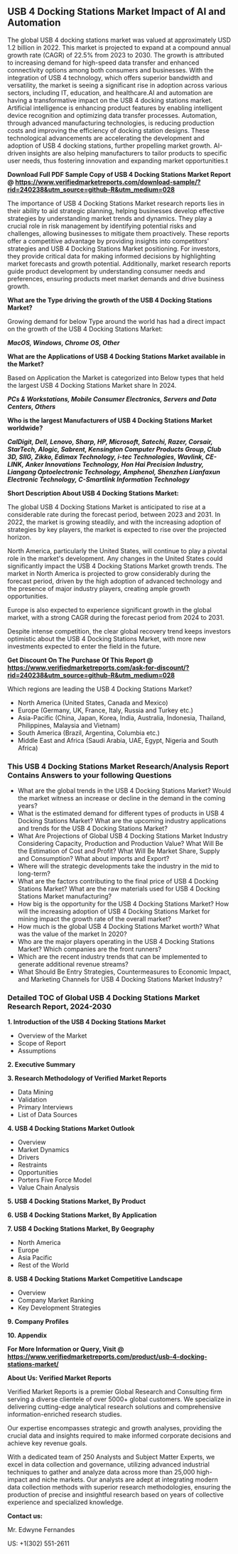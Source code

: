 <h2>USB 4 Docking Stations Market Impact of AI and Automation</h2>The global USB 4 docking stations market was valued at approximately USD 1.2 billion in 2022. This market is projected to expand at a compound annual growth rate (CAGR) of 22.5% from 2023 to 2030. The growth is attributed to increasing demand for high-speed data transfer and enhanced connectivity options among both consumers and businesses. With the integration of USB 4 technology, which offers superior bandwidth and versatility, the market is seeing a significant rise in adoption across various sectors, including IT, education, and healthcare.AI and automation are having a transformative impact on the USB 4 docking stations market. Artificial intelligence is enhancing product features by enabling intelligent device recognition and optimizing data transfer processes. Automation, through advanced manufacturing technologies, is reducing production costs and improving the efficiency of docking station designs. These technological advancements are accelerating the development and adoption of USB 4 docking stations, further propelling market growth. AI-driven insights are also helping manufacturers to tailor products to specific user needs, thus fostering innovation and expanding market opportunities.t</p><p id="" class=""><strong>Download Full PDF Sample Copy of USB 4 Docking Stations Market Report @ <a href="https://www.verifiedmarketreports.com/download-sample/?rid=240238&utm_source=github-R&utm_medium=028" target="_blank">https://www.verifiedmarketreports.com/download-sample/?rid=240238&utm_source=github-R&utm_medium=028</a></strong></p><p>The importance of&nbsp;USB 4 Docking Stations Market research reports lies in their ability to aid strategic planning, helping businesses develop effective strategies by understanding market trends and dynamics. They play a crucial role in risk management by identifying potential risks and challenges, allowing businesses to mitigate them proactively. These reports offer a competitive advantage by providing insights into competitors' strategies and USB 4 Docking Stations Market positioning. For investors, they provide critical data for making informed decisions by highlighting market forecasts and growth potential. Additionally, market research reports guide product development by understanding consumer needs and preferences, ensuring products meet market demands and drive business growth.</p><p><strong>What are the&nbsp;Type driving the growth of the USB 4 Docking Stations Market?</strong></p><p id="" class="">Growing demand for below Type around the world has had a direct impact on the growth of the USB 4 Docking Stations Market:</p><em><strong>MacOS, Windows, Chrome OS, Other</strong></em></p><strong>What are the&nbsp;Applications&nbsp;of USB 4 Docking Stations Market available in the Market?</strong></p><p id="" class="">Based on Application the Market is categorized into Below types that held the largest USB 4 Docking Stations Market share In 2024.</p><em><strong>PCs & Workstations, Mobile Consumer Electronics, Servers and Data Centers, Others</strong></em></p><strong>Who is the largest Manufacturers of USB 4 Docking Stations Market worldwide?</strong></p><p><em><strong>CalDigit, Dell, Lenovo, Sharp, HP, Microsoft, Satechi, Razer, Corsair, StarTech, Alogic, Sabrent, Kensington Computer Products Group, Club 3D, SIIG, Zikko, Edimax Technology, i-tec Technologies, Wavlink, CE-LINK, Anker Innovations Technology, Hon Hai Precision Industry, Liangang Optoelectronic Technology, Amphenol, Shenzhen Lianfaxun Electronic Technology, C-Smartlink Information Technology</strong></em></p><p id="" class=""><strong>Short Description About USB 4 Docking Stations Market:</strong></p><p>The global USB 4 Docking Stations Market is anticipated to rise at a considerable rate during the forecast period, between 2023 and 2031. In 2022, the market is growing steadily, and with the increasing adoption of strategies by key players, the market is expected to rise over the projected horizon.</p><p>North America, particularly the United States, will continue to play a pivotal role in the market's development. Any changes in the United States could significantly impact the USB 4 Docking Stations Market growth trends. The market in North America is projected to grow considerably during the forecast period, driven by the high adoption of advanced technology and the presence of major industry players, creating ample growth opportunities.</p><p>Europe is also expected to experience significant growth in the global market, with a strong CAGR during the forecast period from 2024 to 2031.</p><p>Despite intense competition, the clear global recovery trend keeps investors optimistic about the USB 4 Docking Stations Market, with more new investments expected to enter the field in the future.</p><p id="" class=""><strong>Get Discount On The Purchase Of This Report @ <a href="https://www.verifiedmarketreports.com/ask-for-discount/?rid=240238&utm_source=github-R&utm_medium=028" target="_blank">https://www.verifiedmarketreports.com/ask-for-discount/?rid=240238&utm_source=github-R&utm_medium=028</a></strong></p>Which regions are leading the USB 4 Docking Stations Market?</p><ul><li>North America (United States, Canada and Mexico)</li><li>Europe (Germany, UK, France, Italy, Russia and Turkey etc.)</li><li>Asia-Pacific (China, Japan, Korea, India, Australia, Indonesia, Thailand, Philippines, Malaysia and Vietnam)</li><li>South America (Brazil, Argentina, Columbia etc.)</li><li>Middle East and Africa (Saudi Arabia, UAE, Egypt, Nigeria and South Africa)</li></ul><h3 id="" class="">This USB 4 Docking Stations Market Research/Analysis Report Contains Answers to your following Questions</h3><ul><li>What are the global trends in the USB 4 Docking Stations Market? Would the market witness an increase or decline in the demand in the coming years?</li><li>What is the estimated demand for different types of products in USB 4 Docking Stations Market? What are the upcoming industry applications and trends for the USB 4 Docking Stations Market?</li><li>What Are Projections of Global USB 4 Docking Stations Market Industry Considering Capacity, Production and Production Value? What Will Be the Estimation of Cost and Profit? What Will Be Market Share, Supply and Consumption? What about imports and Export?</li><li>Where will the strategic developments take the industry in the mid to long-term?</li><li>What are the factors contributing to the final price of USB 4 Docking Stations Market? What are the raw materials used for USB 4 Docking Stations Market manufacturing?</li><li>How big is the opportunity for the USB 4 Docking Stations Market? How will the increasing adoption of USB 4 Docking Stations Market for mining impact the growth rate of the overall market?</li><li>How much is the global USB 4 Docking Stations Market worth? What was the value of the market In 2020?</li><li>Who are the major players operating in the USB 4 Docking Stations Market? Which companies are the front runners?</li><li>Which are the recent industry trends that can be implemented to generate additional revenue streams?</li><li>What Should Be Entry Strategies, Countermeasures to Economic Impact, and Marketing Channels for USB 4 Docking Stations Market Industry?</li></ul><h3 id="" class="">Detailed TOC of Global USB 4 Docking Stations Market Research Report, 2024-2030</h3><p id="" class=""><strong>1. Introduction of the USB 4 Docking Stations Market</strong></p><ul><li>Overview of the Market</li><li>Scope of Report</li><li>Assumptions</li></ul><p id="" class=""><strong>2. Executive Summary</strong></p><p id="" class=""><strong>3. Research Methodology of Verified Market Reports</strong></p><ul><li>Data Mining</li><li>Validation</li><li>Primary Interviews</li><li>List of Data Sources</li></ul><p id="" class=""><strong>4. USB 4 Docking Stations Market Outlook</strong></p><ul><li>Overview</li><li>Market Dynamics</li><li>Drivers</li><li>Restraints</li><li>Opportunities</li><li>Porters Five Force Model</li><li>Value Chain Analysis</li></ul><p id="" class=""><strong>5. USB 4 Docking Stations Market, By Product</strong></p><p id="" class=""><strong>6. USB 4 Docking Stations Market, By Application</strong></p><p id="" class=""><strong>7. USB 4 Docking Stations Market, By Geography</strong></p><ul><li>North America</li><li>Europe</li><li>Asia Pacific</li><li>Rest of the World</li></ul><p id="" class=""><strong>8. USB 4 Docking Stations Market Competitive Landscape</strong></p><ul><li>Overview</li><li>Company Market Ranking</li><li>Key Development Strategies</li></ul><p id="" class=""><strong>9. Company Profiles</strong></p><p id="" class=""><strong>10. Appendix</strong></p><p id="" class=""><strong>For More Information or Query, Visit @ <a href="https://www.verifiedmarketreports.com/product/usb-4-docking-stations-market/" target="_blank">https://www.verifiedmarketreports.com/product/usb-4-docking-stations-market/</a></strong></p><p id="" class=""><strong>About Us: Verified Market Reports</strong></p><p id="" class="">Verified Market Reports is a premier Global Research and Consulting firm serving a diverse clientele of over 5000+ global customers. We specialize in delivering cutting-edge analytical research solutions and comprehensive information-enriched research studies.</p><p id="" class="">Our expertise encompasses strategic and growth analyses, providing the crucial data and insights required to make informed corporate decisions and achieve key revenue goals.</p><p id="" class="">With a dedicated team of 250 Analysts and Subject Matter Experts, we excel in data collection and governance, utilizing advanced industrial techniques to gather and analyze data across more than 25,000 high-impact and niche markets. Our analysts are adept at integrating modern data collection methods with superior research methodologies, ensuring the production of precise and insightful research based on years of collective experience and specialized knowledge.</p><p id="" class=""><strong>Contact us:</strong></p><p id="" class="">Mr. Edwyne Fernandes</p><p id="" class="">US: +1(302) 551-2611</p>